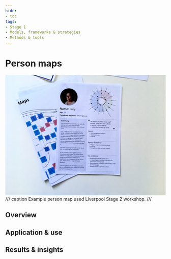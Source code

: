 ```yaml
---
hide:
- toc
tags:
- Stage 1
- Models, frameworks & strategies
- Methods & tools
---
```


# Person maps

![person map](../assets/S2-person-map.jpg)
/// caption
Example person map used Liverpool Stage 2 workshop.
///

## Overview

## Application & use

## Results & insights

